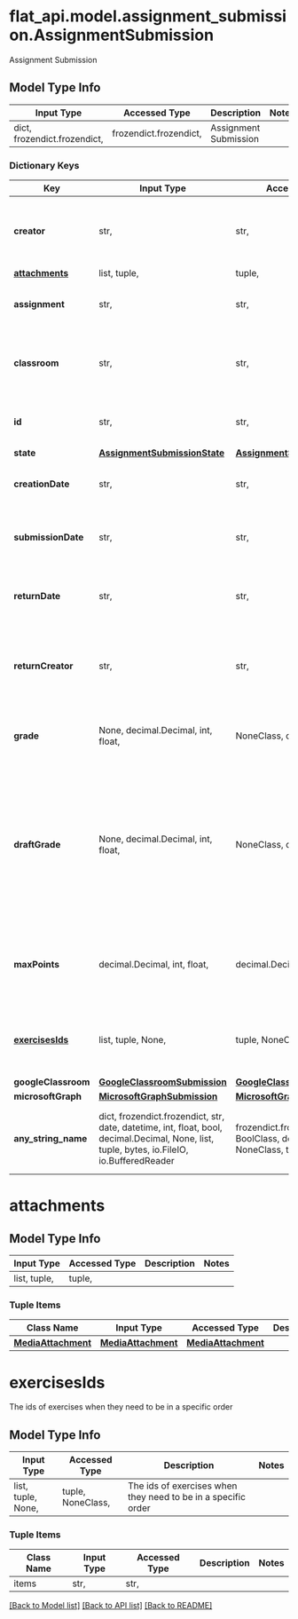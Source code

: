 # flat_api.model.assignment_submission.AssignmentSubmission

Assignment Submission

## Model Type Info
Input Type | Accessed Type | Description | Notes
------------ | ------------- | ------------- | -------------
dict, frozendict.frozendict,  | frozendict.frozendict,  | Assignment Submission | 

### Dictionary Keys
Key | Input Type | Accessed Type | Description | Notes
------------ | ------------- | ------------- | ------------- | -------------
**creator** | str,  | str,  | The User identifier of the student who created the submission | 
**[attachments](#attachments)** | list, tuple,  | tuple,  |  | 
**assignment** | str,  | str,  | Unique identifier of the assignment | 
**classroom** | str,  | str,  | Unique identifier of the classroom where the assignment was posted  | 
**id** | str,  | str,  | Unique identifier of the submission | 
**state** | [**AssignmentSubmissionState**](AssignmentSubmissionState.md) | [**AssignmentSubmissionState**](AssignmentSubmissionState.md) |  | 
**creationDate** | str,  | str,  | The date when the submission was created | [optional] 
**submissionDate** | str,  | str,  | The date when the student submitted their work | [optional] 
**returnDate** | str,  | str,  | The date when the teacher returned the work | [optional] 
**returnCreator** | str,  | str,  | The User unique identifier of the teacher who returned the submission  | [optional] 
**grade** | None, decimal.Decimal, int, float,  | NoneClass, decimal.Decimal,  | Optional grade. If unset, no grade was set. | [optional] 
**draftGrade** | None, decimal.Decimal, int, float,  | NoneClass, decimal.Decimal,  | Optional grade. If unset, no grade was set. This value is only visible by the teacher, and we will be set to &#x60;grade&#x60; once the teacher returns the submission | [optional] 
**maxPoints** | decimal.Decimal, int, float,  | decimal.Decimal,  | Optional max points for the grade. If set, a corresponding &#x60;draftGrade&#x60; or &#x60;grade&#x60; will be set. | [optional] 
**[exercisesIds](#exercisesIds)** | list, tuple, None,  | tuple, NoneClass,  | The ids of exercises when they need to be in a specific order | [optional] 
**googleClassroom** | [**GoogleClassroomSubmission**](GoogleClassroomSubmission.md) | [**GoogleClassroomSubmission**](GoogleClassroomSubmission.md) |  | [optional] 
**microsoftGraph** | [**MicrosoftGraphSubmission**](MicrosoftGraphSubmission.md) | [**MicrosoftGraphSubmission**](MicrosoftGraphSubmission.md) |  | [optional] 
**any_string_name** | dict, frozendict.frozendict, str, date, datetime, int, float, bool, decimal.Decimal, None, list, tuple, bytes, io.FileIO, io.BufferedReader | frozendict.frozendict, str, BoolClass, decimal.Decimal, NoneClass, tuple, bytes, FileIO | any string name can be used but the value must be the correct type | [optional]

# attachments

## Model Type Info
Input Type | Accessed Type | Description | Notes
------------ | ------------- | ------------- | -------------
list, tuple,  | tuple,  |  | 

### Tuple Items
Class Name | Input Type | Accessed Type | Description | Notes
------------- | ------------- | ------------- | ------------- | -------------
[**MediaAttachment**](MediaAttachment.md) | [**MediaAttachment**](MediaAttachment.md) | [**MediaAttachment**](MediaAttachment.md) |  | 

# exercisesIds

The ids of exercises when they need to be in a specific order

## Model Type Info
Input Type | Accessed Type | Description | Notes
------------ | ------------- | ------------- | -------------
list, tuple, None,  | tuple, NoneClass,  | The ids of exercises when they need to be in a specific order | 

### Tuple Items
Class Name | Input Type | Accessed Type | Description | Notes
------------- | ------------- | ------------- | ------------- | -------------
items | str,  | str,  |  | 

[[Back to Model list]](../../README.md#documentation-for-models) [[Back to API list]](../../README.md#documentation-for-api-endpoints) [[Back to README]](../../README.md)

